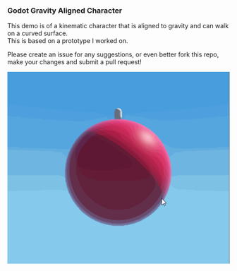 ### Godot Gravity Aligned Character

This demo is of a kinematic character that is aligned to gravity and can walk on a curved surface.  
This is based on a prototype I worked on.

Please create an issue for any suggestions, or even better fork this repo, make your changes and submit a pull request!

![](gravity-aligned-character.gif?raw=true)
